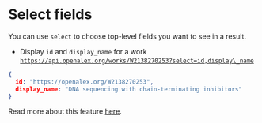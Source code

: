 # Select fields

You can use `select` to choose top-level fields you want to see in a result.

* Display `id` and `display_name` for a work\
  [`https://api.openalex.org/works/W2138270253?select=id,display\_name`](https://api.openalex.org/works/W2138270253?select=id,display\_name)

```json
{
  id: "https://openalex.org/W2138270253",
  display_name: "DNA sequencing with chain-terminating inhibitors"
}
```

Read more about this feature [here](../get-lists-of-entities/select-fields.md).
